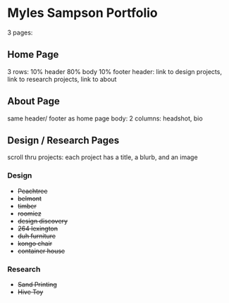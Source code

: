# Myles Sampson Portfolio

3 pages:

## Home Page

3 rows: 10% header 80% body 10% footer
header: link to design projects, link to research projects, link to about

## About Page

same header/ footer as home page
body: 2 columns: headshot, bio

## Design / Research Pages

scroll thru projects: each project has a title, a blurb, and an image

### Design

* ~~Peachtree~~
* ~~belmont~~
* ~~timber~~
* ~~roomiez~~
* ~~design discovery~~
* ~~264 lexington~~
* ~~duh furniture~~
* ~~kongo chair~~
* ~~container house~~

### Research

* ~~Sand Printing~~
* ~~Hive Toy~~
